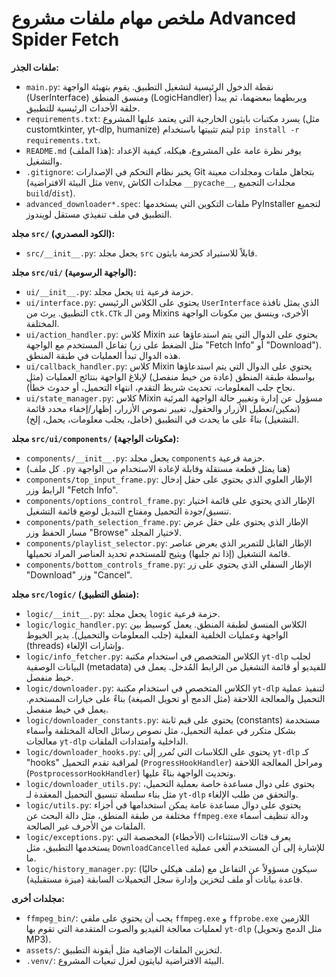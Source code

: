 
ملخص مهام ملفات مشروع Advanced Spider Fetch
=========================================

**ملفات الجذر:**
*   `main.py`: نقطة الدخول الرئيسية لتشغيل التطبيق. يقوم بتهيئة الواجهة (UserInterface) ومنسق المنطق (LogicHandler) ويربطهما ببعضهما، ثم يبدأ حلقة الأحداث الرئيسية للتطبيق.
*   `requirements.txt`: يسرد مكتبات بايثون الخارجية التي يعتمد عليها المشروع (مثل customtkinter, yt-dlp, humanize) ليتم تثبيتها باستخدام `pip install -r requirements.txt`.
*   `README.md` (هذا الملف): يوفر نظرة عامة على المشروع، هيكله، كيفية الإعداد والتشغيل.
*   `.gitignore`: يخبر نظام التحكم في الإصدارات Git بتجاهل ملفات ومجلدات معينة (مثل البيئة الافتراضية `venv`, مجلدات الكاش `__pycache__`, مجلدات التجميع `build`/`dist`).
*   `advanced_downloader*.spec`: ملفات التكوين التي يستخدمها PyInstaller لتجميع التطبيق في ملف تنفيذي مستقل لويندوز.

**مجلد `src/` (الكود المصدري):**
*   `src/__init__.py`: يجعل مجلد `src` قابلاً للاستيراد كحزمة بايثون.

**مجلد `src/ui/` (الواجهة الرسومية):**
*   `ui/__init__.py`: يجعل مجلد `ui` حزمة فرعية.
*   `ui/interface.py`: يحتوي على الكلاس الرئيسي `UserInterface` الذي يمثل نافذة التطبيق. يرث من `ctk.CTk` ومن الـ Mixins الأخرى، وينسق بين مكونات الواجهة المختلفة.
*   `ui/action_handler.py`: كلاس Mixin يحتوي على الدوال التي يتم استدعاؤها عند تفاعل المستخدم مع الواجهة (مثل الضغط على زر "Fetch Info" أو "Download"). هذه الدوال تبدأ العمليات في طبقة المنطق.
*   `ui/callback_handler.py`: كلاس Mixin يحتوي على الدوال التي يتم استدعاؤها بواسطة طبقة المنطق (عادة من خيط منفصل) لإبلاغ الواجهة بنتائج العمليات (مثل نجاح جلب المعلومات، تحديث شريط التقدم، انتهاء التحميل، أو حدوث خطأ).
*   `ui/state_manager.py`: كلاس Mixin مسؤول عن إدارة وتغيير حالة الواجهة المرئية (تمكين/تعطيل الأزرار والحقول، تغيير نصوص الأزرار، إظهار/إخفاء محدد قائمة التشغيل) بناءً على ما يحدث في التطبيق (خامل، يجلب معلومات، يحمل، إلخ).

**مجلد `src/ui/components/` (مكونات الواجهة):**
*   `components/__init__.py`: يجعل مجلد `components` حزمة فرعية.
*   (كل ملف `.py` هنا يمثل قطعة مستقلة وقابلة لإعادة الاستخدام من الواجهة)
*   `components/top_input_frame.py`: الإطار العلوي الذي يحتوي على حقل إدخال الرابط وزر "Fetch Info".
*   `components/options_control_frame.py`: الإطار الذي يحتوي على قائمة اختيار تنسيق/جودة التحميل ومفتاح التبديل لوضع قائمة التشغيل.
*   `components/path_selection_frame.py`: الإطار الذي يحتوي على حقل عرض مسار الحفظ وزر "Browse" لاختيار المجلد.
*   `components/playlist_selector.py`: الإطار القابل للتمرير الذي يعرض عناصر قائمة التشغيل (إذا تم جلبها) ويتيح للمستخدم تحديد العناصر المراد تحميلها.
*   `components/bottom_controls_frame.py`: الإطار السفلي الذي يحتوي على زر "Download" وزر "Cancel".

**مجلد `src/logic/` (منطق التطبيق):**
*   `logic/__init__.py`: يجعل مجلد `logic` حزمة فرعية.
*   `logic/logic_handler.py`: الكلاس المنسق لطبقة المنطق. يعمل كوسيط بين الواجهة وعمليات الخلفية الفعلية (جلب المعلومات والتحميل). يدير الخيوط (threads) وإشارات الإلغاء.
*   `logic/info_fetcher.py`: الكلاس المتخصص في استخدام مكتبة `yt-dlp` لجلب البيانات الوصفية (metadata) للفيديو أو قائمة التشغيل من الرابط المُدخل. يعمل في خيط منفصل.
*   `logic/downloader.py`: الكلاس المتخصص في استخدام مكتبة `yt-dlp` لتنفيذ عملية التحميل والمعالجة اللاحقة (مثل الدمج أو تحويل الصيغة) بناءً على خيارات المستخدم. يعمل في خيط منفصل.
*   `logic/downloader_constants.py`: يحتوي على قيم ثابتة (constants) مستخدمة بشكل متكرر في عملية التحميل، مثل نصوص رسائل الحالة المختلفة وأسماء معالجات `yt-dlp` الداخلية وامتدادات الملفات.
*   `logic/downloader_hooks.py`: يحتوي على الكلاسات التي تُمرر إلى `yt-dlp` كـ "hooks" لمراقبة تقدم التحميل (`ProgressHookHandler`) ومراحل المعالجة اللاحقة (`PostprocessorHookHandler`) وتحديث الواجهة بناءً عليها.
*   `logic/downloader_utils.py`: يحتوي على دوال مساعدة خاصة بعملية التحميل، مثل بناء سلسلة تنسيق التحميل المعقدة لـ `yt-dlp` والتحقق من طلب الإلغاء.
*   `logic/utils.py`: يحتوي على دوال مساعدة عامة يمكن استخدامها في أجزاء مختلفة من طبقة المنطق، مثل دالة البحث عن `ffmpeg.exe` ودالة تنظيف أسماء الملفات من الأحرف غير الصالحة.
*   `logic/exceptions.py`: يعرف فئات الاستثناءات (الأخطاء) المخصصة التي يستخدمها التطبيق، مثل `DownloadCancelled` للإشارة إلى أن المستخدم ألغى عملية ما.
*   `logic/history_manager.py`: (ملف هيكلي حاليًا) سيكون مسؤولاً عن التفاعل مع قاعدة بيانات أو ملف لتخزين وإدارة سجل التحميلات السابقة (ميزة مستقبلية).

**مجلدات أخرى:**
*   `ffmpeg_bin/`: يجب أن يحتوي على ملفي `ffmpeg.exe` و `ffprobe.exe` اللازمين لعمليات معالجة الفيديو والصوت المتقدمة التي تقوم بها `yt-dlp` (مثل الدمج وتحويل MP3).
*   `assets/`: لتخزين الملفات الإضافية مثل أيقونة التطبيق.
*   `.venv/`: البيئة الافتراضية لبايثون لعزل تبعيات المشروع.
